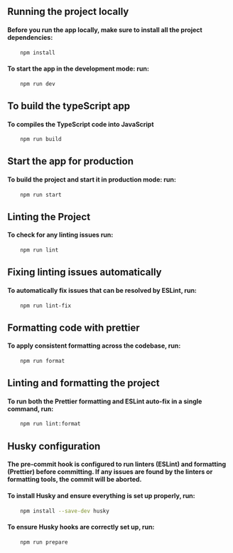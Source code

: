 ## Running the project locally

#### Before you run the app locally, make sure to install all the project dependencies:

```bash
    npm install
```

#### To start the app in the development mode: run:

```bash
    npm run dev
```

## To build the typeScript app

#### To compiles the TypeScript code into JavaScript

```bash
    npm run build
```

## Start the app for production

#### To build the project and start it in production mode: run:

```bash
    npm run start
```

## Linting the Project

#### To check for any linting issues run:

```bash
    npm run lint
```

## Fixing linting issues automatically

#### To automatically fix issues that can be resolved by ESLint, run:

```bash
    npm run lint-fix
```

## Formatting code with prettier

#### To apply consistent formatting across the codebase, run:

```bash
    npm run format
```

## Linting and formatting the project

#### To run both the Prettier formatting and ESLint auto-fix in a single command, run:

```bash
    npm run lint:format
```

## Husky configuration

#### The pre-commit hook is configured to run linters (ESLint) and formatting (Prettier) before committing. If any issues are found by the linters or formatting tools, the commit will be aborted.

#### To install Husky and ensure everything is set up properly, run:

```bash
    npm install --save-dev husky
```

#### To ensure Husky hooks are correctly set up, run:

```bash
    npm run prepare
```
